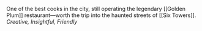One of the best cooks in the city, still operating the legendary [[Golden Plum]]
restaurant—worth the trip into the haunted streets of [[Six Towers]]. 
*Creative, Insightful, Friendly*